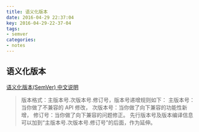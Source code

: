 ```yaml
---
title: 语义化版本
date: 2016-04-29 22:37:04
key: 2016-04-29-22-37-04
tags:
- semver
categories:
- notes
---
```


## 语义化版本
[语义化版本(SemVer) 中文说明](http://semver.org/lang/zh-CN/)

> 版本格式：主版本号.次版本号.修订号，版本号递增规则如下：
> 主版本号：当你做了不兼容的 API 修改，
> 次版本号：当你做了向下兼容的功能性新增，
> 修订号：当你做了向下兼容的问题修正。
> 先行版本号及版本编译信息可以加到“主版本号.次版本号.修订号”的后面，作为延伸。
